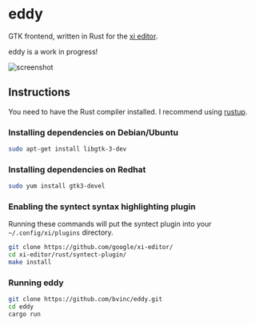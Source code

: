 # eddy
GTK frontend, written in Rust for the [xi editor](https://github.com/google/xi-editor).

eddy is a work in progress!

![screenshot](https://raw.githubusercontent.com/bvinc/eddy/master/screenshot.png)

## Instructions

You need to have the Rust compiler installed.  I recommend using [rustup](https://rustup.rs/).

### Installing dependencies on Debian/Ubuntu

```sh
sudo apt-get install libgtk-3-dev
```

### Installing dependencies on Redhat

```sh
sudo yum install gtk3-devel
```

### Enabling the syntect syntax highlighting plugin

Running these commands will put the syntect plugin into your `~/.config/xi/plugins` directory.

```sh
git clone https://github.com/google/xi-editor/
cd xi-editor/rust/syntect-plugin/
make install
```

### Running eddy

```sh
git clone https://github.com/bvinc/eddy.git
cd eddy
cargo run
```
